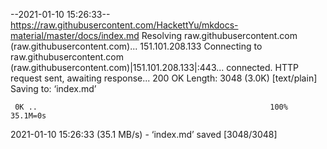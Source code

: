 --2021-01-10 15:26:33--  https://raw.githubusercontent.com/HackettYu/mkdocs-material/master/docs/index.md
Resolving raw.githubusercontent.com (raw.githubusercontent.com)... 151.101.208.133
Connecting to raw.githubusercontent.com (raw.githubusercontent.com)|151.101.208.133|:443... connected.
HTTP request sent, awaiting response... 200 OK
Length: 3048 (3.0K) [text/plain]
Saving to: ‘index.md’

     0K ..                                                    100% 35.1M=0s

2021-01-10 15:26:33 (35.1 MB/s) - ‘index.md’ saved [3048/3048]

